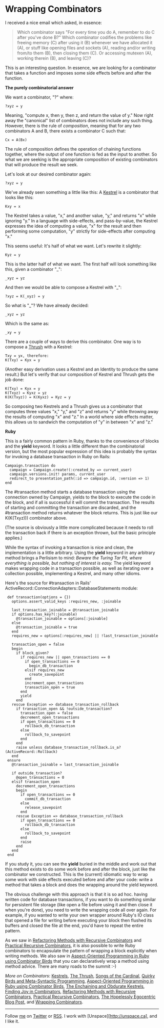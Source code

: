 Wrapping Combinators
===

I received a nice email which asked, in essence:

> Which combinator says "For every time you do A, remember to do C after you've done B?" Which combinator codifies the problems like freeing memory (C) after using it (B) whenever we have allocated it (A), or stuff like opening files and sockets (A), reading and/or writing from/to them (B), then closing them (C). Or accessing mutexen (A), working therein (B), and leaving (C)?

This is an interesting question. In essence, we are looking for a combinator that takes a function and imposes some side effects before and after the function.

**The purely combinatorial answer**

We want a combinator, "?" where:

    ?xyz = y
    
Meaning, "compute x, then y, then z, and return the value of y." Now right away the "canonical" list of combinators does not include any such thing. However, there is the rule of *composition*, meaning that for any two combinators A and B, there exists a combinator C such that:

    Cx = A(Bx)

The rule of composition defines the operation of chaining functions together, where the output of one function is fed as the input to another. So what we are seeking is the appropriate composition of existing combinators that will produce the result we seek. 

Let's look at our desired combinator again:

    ?xyz = y

We've already seen something a little like this: A [Kestrel](http://github.com/raganwald/homoiconic/blob/master/2008-10-29/kestrel.markdown "Kestrels") is a combinator that looks like this:

    Kxy = x

The Kestrel takes a value, "x," and another value, "y," and returns "x" while ignoring "y." In a language with side-effects, and pass-by-value, the Kestrel expresses the idea of computing a value, "x" for the result and then performing some computation, "y" strictly for side-effects after computing "x."

This seems useful: It's half of what we want. Let's rewrite it slightly:

    Kyz = y

This is the latter half of what we want. The first half will look something like this, given a combinator "\_":

    _xyz = yz
    
And then we would be able to compose a Kestrel with "\_":

    ?xyz = K(_xyz) = y

So what is "\_"? We have already decided:

    _xyz = yz

Which is the same as:

    _xy = y

There are a couple of ways to derive this combinator. One way is to compose a [Thrush](http://github.com/raganwald/homoiconic/tree/master/2008-10-30/thrush.markdown#readme) with a Kestrel:

    Txy = yx, therefore:
    K(Txy) = Kyx = y

(Another easy derivation uses a Kestrel and an Identity to produce the same result.) But let's verify that our composition of Kestrel and Thrush gets the job done:

    K(Txy) = Kyx = y
    K(Txyz) = Kyxz = yz
    K(K(Txyz)) = K(Kyxz) = Kyz = y
  
So composing two Kestrels and a Thrush gives us a combinator that computes three values "x," "y," and "z" and returns "y" while throwing away the results of computing "x" and "z." In a world where side effects matter, this allows us to sandwich the computation of "y" in between "x" and "z."

**Ruby**

This is a fairly common pattern in Ruby, thanks to the convenience of blocks and the **yield** keyword. It looks a little different than the combinatorial version, but the most popular expression of this idea is probably the syntax for invoking a database transaction in Ruby on Rails:

    Campaign.transaction do
      campaign = Campaign.create!(:created_by => current_user)
      campaign.versions.init! params, current_user
      redirect_to presentation_path(:id => campaign.id, :version => 1)
    end

The #transaction method starts a database transaction using the connection owned by Campaign, yields to the block to execute the code in the block, and if all is successful it will commit the transaction. The results of starting and committing the transaction are discarded, and the #transaction method returns whatever the block returns. This is just like our K(K(Txyz))) combinator above.

(The source is obviously a little more complicated because it needs to roll the transaction back if there is an exception thrown, but the basic principle applies.)

While the syntax of invoking a transaction is nice and clean, the implementation is a little arbitrary. Using the **yield** keyword in any arbitrary method brings a Perlisism to mind: *Beware the Turing Tar Pit, where everything is possible, but nothing of interest is easy.* The yield keyword makes wrapping code in a transaction possible, as well as iterating over a collection possible, implementing a Kestrel, and many other idioms.

Here's the source for #transaction in Rails' ActiveRecord::ConnectionAdapters::DatabaseStatements module:

     def transaction(options = {})
       options.assert_valid_keys :requires_new, :joinable

       last_transaction_joinable = @transaction_joinable
       if options.has_key?(:joinable)
         @transaction_joinable = options[:joinable]
       else
         @transaction_joinable = true
       end
       requires_new = options[:requires_new] || !last_transaction_joinable

       transaction_open = false
       begin
         if block_given?
           if requires_new || open_transactions == 0
             if open_transactions == 0
               begin_db_transaction
             elsif requires_new
               create_savepoint
             end
             increment_open_transactions
             transaction_open = true
           end
           yield
         end
       rescue Exception => database_transaction_rollback
         if transaction_open && !outside_transaction?
           transaction_open = false
           decrement_open_transactions
           if open_transactions == 0
             rollback_db_transaction
           else
             rollback_to_savepoint
           end
         end
         raise unless database_transaction_rollback.is_a?(ActiveRecord::Rollback)
       end
     ensure
       @transaction_joinable = last_transaction_joinable

       if outside_transaction?
         @open_transactions = 0
       elsif transaction_open
         decrement_open_transactions
         begin
           if open_transactions == 0
             commit_db_transaction
           else
             release_savepoint
           end
         rescue Exception => database_transaction_rollback
           if open_transactions == 0
             rollback_db_transaction
           else
             rollback_to_savepoint
           end
           raise
         end
       end
     end

If you study it, you can see the **yield** buried in the middle and work out that this method exists to do some work before and after the block, just like the combinator we constructed. This is the (current) idiomatic way to wrap some work with side effects executed before and after your code: write a method that takes a block and does the wrapping around the yield keyword.

The obvious challenge with this approach is that it is so ad hoc. having written code for database transactions, if you want to do something similar for persistent file storage (like open a file before using it and then close it when you're done), you need to write the wrapping code all over again. For example, if you wanted to write your own wrapper around Ruby's IO class that opened a file for writing before executing your block then flushed its buffers and closed the file at the end, you'd have to repeat the entire pattern.

As we saw in [Refactoring Methods with Recursive Combinators](http://github.com/raganwald/homoiconic/tree/master/2008-11-23/recursive_combinators.md) and [Practical Recursive Combinators](http://github.com/raganwald/homoiconic/tree/master/2008-11-26/practical_recursive_combinators.md), it is also possible to write Ruby combinators to encapsulate the pattern of wrapping a block explicitly when writing methods. We also saw in [Aspect-Oriented Programming in Ruby using Combinator Birds](http://github.com/raganwald/homoiconic/tree/master/2008-11-07/from_birds_that_compose_to_method_advice.markdown) that you can declaratively wrap a method using method advice. There are many roads to the summit :-)

_More on Combinators_: [Kestrels](http://github.com/raganwald/homoiconic/tree/master/2008-10-29/kestrel.markdown#readme), [The Thrush](http://github.com/raganwald/homoiconic/tree/master/2008-10-30/thrush.markdown#readme), [Songs of the Cardinal](http://github.com/raganwald/homoiconic/tree/master/2008-10-31/songs_of_the_cardinal.markdown#readme), [Quirky Birds and Meta-Syntactic Programming](http://github.com/raganwald/homoiconic/tree/master/2008-11-04/quirky_birds_and_meta_syntactic_programming.markdown#readme), [Aspect-Oriented Programming in Ruby using Combinator Birds](http://github.com/raganwald/homoiconic/tree/master/2008-11-07/from_birds_that_compose_to_method_advice.markdown#readme), [The Enchaining and Obdurate Kestrels](http://github.com/raganwald/homoiconic/tree/master/2008-11-12/the_obdurate_kestrel.md#readme), [Finding Joy in Combinators](http://github.com/raganwald/homoiconic/tree/master/2008-11-16/joy.md#readme), [Refactoring Methods with Recursive Combinators](http://github.com/raganwald/homoiconic/tree/master/2008-11-23/recursive_combinators.md#readme), [Practical Recursive Combinators](http://github.com/raganwald/homoiconic/tree/master/2008-11-26/practical_recursive_combinators.md#readme), [The Hopelessly Egocentric Blog Post](http://github.com/raganwald/homoiconic/tree/master/2009-02-02/hopeless_egocentricity.md#readme), and [Wrapping Combinators](http://github.com/raganwald/homoiconic/tree/master/2009-06-29/wrapping_combinators.md#readme).

---
	
Follow [me](http://reginald.braythwayt.com) on [Twitter](http://twitter.com/raganwald) or [RSS](http://feeds.feedburner.com/raganwald "raganwald's rss feed"). I work with [Unspace][http://unspace.ca], and I like it.